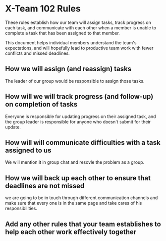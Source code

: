 # X-Team 102 Rules

These rules establish how our team will assign tasks,
track progress on each task, and communicate with each other 
when a member is unable to complete a task that has been assigned to that member.

This document helps individual members understand the team's expectations,
and will hopefully lead to productive team work with fewer conflicts
and missed deadlines.

## How we will assign (and reassign) tasks

The leader of our group would be responsible to assign those tasks.

## How will we will track progress (and follow-up) on completion of tasks

Everyone is responsible for updating progress on their assigned task, and the group leader is responsible for anyone who doesn't submit for their update.

## How will will communicate difficulties with a task assigned to us

We will mention it in group chat and resovle the problem as a group.

## How we will back up each other to ensure that deadlines are not missed

we are going to be in touch through different communication channels and make sure that every one is in the same page and take cares of his responsibilities.

## Add any other rules that your team establishes to help each other work effectively together



